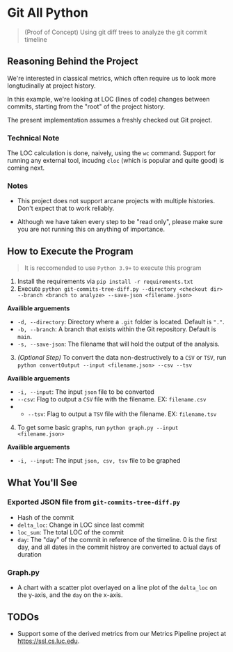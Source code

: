 # Git All Python

> (Proof of Concept) Using git diff trees to analyze the git commit timeline

## Reasoning Behind the Project

We're interested in classical metrics, which often require us to look more longtudinally at project history.

In this example, we're looking at LOC (lines of code) changes between commits, starting from the "root" of the project history.

The present implementation assumes a freshly checked out Git project.

### Technical Note

The LOC calculation is done, naively, using the `wc` command. Support for running any external tool, incudng `cloc` (which is popular and quite good) is coming next.

### Notes

* This project does not support arcane projects with multiple histories. Don't expect that to work reliably.

* Although we have taken every step to be "read only", please make sure you are not running this on anything of importance.

## How to Execute the Program

> It is reccomended to use `Python 3.9+` to execute this program

1. Install the requirements via `pip install -r requirements.txt`
2. Execute `python git-commits-tree-diff.py --directory <checkout dir> --branch <branch to analyze> --save-json <filename.json>`

**Availible arguements**
* `-d, --directory`: Directory where a `.git` folder is located. Default is `"."`.
* `-b, --branch`: A branch that exists within the Git repository. Default is `main`.
* `-s, --save-json`: The filename that will hold the output of the analysis.

3. *(Optional Step)* To convert the data non-destructively to a `CSV` or `TSV`, run `python convertOutput --input <filename.json> --csv --tsv`

**Availible arguements**
* `-i, --input`: The input `json` file to be converted
* `--csv`: Flag to output a `CSV` file with the filename. EX: `filename.csv`
* * `--tsv`: Flag to output a `TSV` file with the filename. EX: `filename.tsv`

4. To get some basic graphs, run `python graph.py --input <filename.json>`

**Availible arguements**
* `-i, --input`: The input `json, csv, tsv` file to be graphed

## What You'll See

### Exported JSON file from `git-commits-tree-diff.py`

* Hash of the commit
* `delta_loc`: Change in LOC since last commit
* `loc_sum`: The total LOC of the commit
* `day`: The "day" of the commit in reference of the timeline. 0 is the first day, and all dates in the commit histroy are converted to actual days of duration

### Graph.py

* A chart with a scatter plot overlayed on a line plot of the `delta_loc` on the y-axis, and the `day` on the x-axis.

## TODOs

* Support some of the derived metrics from our Metrics Pipeline project at https://ssl.cs.luc.edu.
